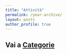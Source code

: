 ```yaml
---
title: "Attività"
permalink: /year-archive/
layout: posts
author_profile: true
---
```

## Vai a [Categorie](/categories)